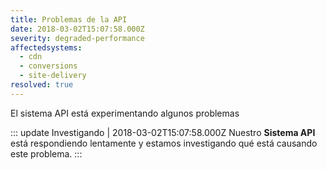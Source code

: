 ```yaml
---
title: Problemas de la API
date: 2018-03-02T15:07:58.000Z
severity: degraded-performance
affectedsystems:
  - cdn
  - conversions
  - site-delivery
resolved: true
---
```


El sistema API está experimentando algunos problemas

::: update Investigando | 2018-03-02T15:07:58.000Z
Nuestro **Sistema API** está respondiendo lentamente y estamos investigando qué está causando este problema.
:::
